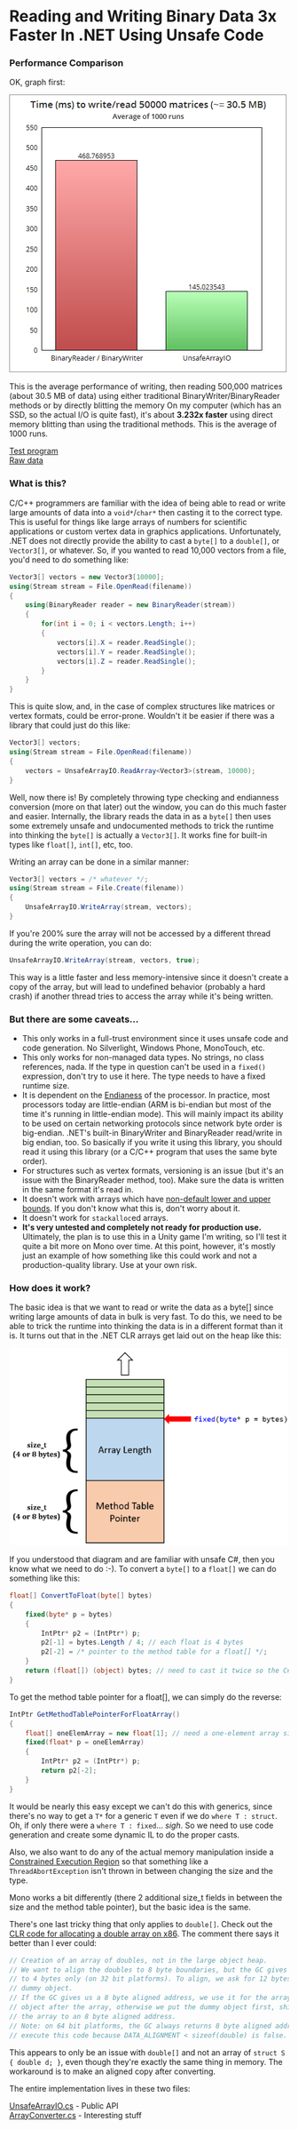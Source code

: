 # Reading and Writing Binary Data 3x Faster In .NET Using Unsafe Code

### Performance Comparison

OK, graph first:

![perf-chart-0.png](/perf-chart-0.png)

This is the average performance of writing, then reading 500,000 matrices (about 30.5 MB of data) using either traditional BinaryWriter/BinaryReader
methods or by directly blitting the memory On my computer (which has an SSD, so the actual I/O is quite fast), it's about **3.232x faster**
using direct memory blitting than using the traditional methods. This is the average of 1000 runs.

[Test program](/burningmime.arrayio.perftest/Program.cs)  
[Raw data](/results.txt)

### What is this?

C/C++ programmers are familiar with the idea of being able to read or write large amounts of data into a `void*`/`char*` then casting it to the correct type.
This is useful for things like large arrays of numbers for scientific applications or custom vertex data in graphics applications. Unfortunately, .NET does not
directly provide the ability to cast a `byte[]` to a `double[]`, or `Vector3[]`, or whatever. So, if you wanted to read 10,000 vectors from a file, you'd need to do something like:

```C#
Vector3[] vectors = new Vector3[10000];
using(Stream stream = File.OpenRead(filename))
{
    using(BinaryReader reader = new BinaryReader(stream))
    {
        for(int i = 0; i < vectors.Length; i++)
        {
            vectors[i].X = reader.ReadSingle();
            vectors[i].Y = reader.ReadSingle();
            vectors[i].Z = reader.ReadSingle();
        }
    }
}
```

This is quite slow, and, in the case of complex structures like matrices or vertex formats, could be error-prone. Wouldn't it be easier if there was a library that could just do this like:

```C#
Vector3[] vectors;
using(Stream stream = File.OpenRead(filename))
{
    vectors = UnsafeArrayIO.ReadArray<Vector3>(stream, 10000);
}
```

Well, now there is! By completely throwing type checking and endianness conversion (more on that later) out the window, you can do this much faster and easier. Internally, the library reads
the data in as a `byte[]` then uses some extremely unsafe and undocumented methods to trick the runtime into thinking the `byte[]` is actually a `Vector3[]`. It works fine for built-in types like
`float[]`, `int[]`, etc, too.

Writing an array can be done in a similar manner:

```C#
Vector3[] vectors = /* whatever */;
using(Stream stream = File.Create(filename))
{
    UnsafeArrayIO.WriteArray(stream, vectors);
}
```

If you're 200% sure the array will not be accessed by a different thread during the write operation, you can do:

```C#
UnsafeArrayIO.WriteArray(stream, vectors, true);
```

This way is a little faster and less memory-intensive since it doesn't create a copy of the array, but will lead to undefined behavior (probably a hard crash) if another thread tries to access the array while it's being written.

### But there are some caveats...

* This only works in a full-trust environment since it uses unsafe code and code generation. No Silverlight, Windows Phone, MonoTouch, etc.
* This only works for non-managed data types. No strings, no class references, nada. If the type in question can't be used in a `fixed()` expression, don't try to use it here. The type needs to have a fixed runtime size.
* It is dependent on the [Endianess](https://en.wikipedia.org/wiki/Endianness) of the processor. In practice, most processors today are little-endian (ARM is bi-endian but most of the time it's running in little-endian mode). This will
mainly impact its ability to be used on certain networking protocols since network byte order is big-endian. .NET's built-in BinaryWriter and BinaryReader read/write in big endian, too. So basically if you write it
using this library, you should read it using this library (or a C/C++ program that uses the same byte order).
* For structures such as vertex formats, versioning is an issue (but it's an issue with the BinaryReader method, too). Make sure the data is written in the same format it's read in.
* It doesn't work with arrays which have [non-default lower and upper bounds](https://msdn.microsoft.com/en-us/library/system.array.getlowerbound(v=vs.110).aspx). If you don't know what this is, don't worry about it.
* It doesn't work for `stackalloc`ed arrays.
* **It's very untested and completely not ready for production use.** Ultimately, the plan is to use this in a Unity game I'm writing, so I'll test it quite a bit more on Mono over time. At this point, however, it's
mostly just an example of how something like this could work and not a production-quality library. Use at your own risk.

### How does it work?

The basic idea is that we want to read or write the data as a byte[] since writing large amounts of data in bulk is very fast. To do this, we need to be able to trick the runtime into thinking
the data is in a different format than it is. It turns out that in the .NET CLR arrays get laid out on the heap like this:

![array-layout-clr.png](/array-layout-clr.png)

If you understood that diagram and are familiar with unsafe C#, then you know what we need to do :-). To convert a `byte[]` to a `float[]` we can do something like this:

```C#
float[] ConvertToFloat(byte[] bytes)
{
    fixed(byte* p = bytes)
    {
        IntPtr* p2 = (IntPtr*) p;
        p2[-1] = bytes.Length / 4; // each float is 4 bytes
        p2[-2] = /* pointer to the method table for a float[] */;
    }
    return (float[]) (object) bytes; // need to cast it twice so the C# compiler doesn't complain
}
```

To get the method table pointer for a float[], we can simply do the reverse:

```C#
IntPtr GetMethodTablePointerForFloatArray()
{
    float[] oneElemArray = new float[1]; // need a one-element array since fixed() on an empty array will yield a null pointer
    fixed(float* p = oneElemArray)
    {
        IntPtr* p2 = (IntPtr*) p;
        return p2[-2];
    }
}
```

It would be nearly this easy except we can't do this with generics, since there's no way to get a `T*` for a generic `T` even if we do `where T : struct`. Oh, if only there were a `where T : fixed`... *sigh*.
So we need to use code generation and create some dynamic IL to do the proper casts.

Also, we also want to do any of the actual memory manipulation inside a [Constrained Execution Region](https://msdn.microsoft.com/en-us/library/ms228973%28v=vs.110%29.aspx?f=255&MSPPError=-2147217396)
so that something like a `ThreadAbortException` isn't thrown in between changing the size and the type.

Mono works a bit differently (there 2 additional size_t fields in between the size and the method table pointer), but the basic idea is the same.

There's one last tricky thing that only applies to `double[]`. Check out the [CLR code for allocating a double array on x86](https://github.com/dotnet/coreclr/blob/ef1e2ab328087c61a6878c1e84f4fc5d710aebce/src/vm/gchelpers.cpp#L610).
The comment there says it better than I ever could:

```C++
// Creation of an array of doubles, not in the large object heap. 
// We want to align the doubles to 8 byte boundaries, but the GC gives us pointers aligned 
// to 4 bytes only (on 32 bit platforms). To align, we ask for 12 bytes more to fill with a 
// dummy object. 
// If the GC gives us a 8 byte aligned address, we use it for the array and place the dummy 
// object after the array, otherwise we put the dummy object first, shifting the base of 
// the array to an 8 byte aligned address. 
// Note: on 64 bit platforms, the GC always returns 8 byte aligned addresses, and we don't 
// execute this code because DATA_ALIGNMENT < sizeof(double) is false. 
```

This appears to only be an issue with `double[]` and not an array of `struct S { double d; }`, even though they're exactly the same thing in memory. The workaround is to
make an aligned copy after converting.

The entire implementation lives in these two files:

[UnsafeArrayIO.cs](/burningmime.arrayio/UnsafeArrayIO.cs) - Public API  
[ArrayConverter.cs](/burningmime.arrayio/ArrayConverter.cs) - Interesting stuff
